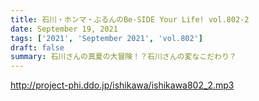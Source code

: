 ```yaml
---
title: 石川・ホンマ・ぶるんのBe-SIDE Your Life! vol.802-2
date: September 19, 2021
tags: ['2021', 'September 2021', 'vol.802']
draft: false
summary: 石川さんの真夏の大冒険！？石川さんの変なこだわり？
---
```


http://project-phi.ddo.jp/ishikawa/ishikawa802_2.mp3
